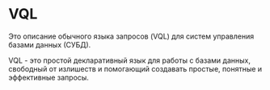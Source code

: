 # VQL  
Это описание обычного языка запросов (VQL) для систем управления базами данных (СУБД).

VQL - это простой декларативный язык для работы с базами данных, свободный от излишеств и помогающий создавать простые, понятные и эффективные запросы.  


